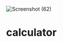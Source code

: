 ![Screenshot (62)](https://user-images.githubusercontent.com/111053985/192703073-5355761b-0e2a-4166-b868-a7e1bbdca582.png)
# calculator
